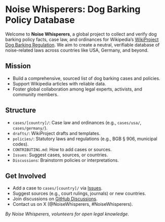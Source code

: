 # Noise Whisperers: Dog Barking Policy Database

Welcome to **Noise Whisperers**, a global project to collect and verify dog barking policy facts, case law, and ordinances for Wikipedia’s [WikiProject Dog Barking Regulation](https://en.wikipedia.org/wiki/Wikipedia:WikiProject_Council/Proposals). We aim to create a neutral, verifiable database of noise-related laws across countries like USA, Germany, and beyond.

## Mission
- Build a comprehensive, sourced list of dog barking cases and policies.
- Support Wikipedia articles with reliable data.
- Foster global collaboration among legal experts, activists, and community members.

## Structure
- `cases/[country]/`: Case law and ordinances (e.g., `cases/usa/`, `cases/germany/`).
- `drafts/`: WikiProject drafts and templates.
- `policies/`: Statutory laws and regulations (e.g., BGB § 906, municipal codes).
- `CONTRIBUTING.md`: How to add cases or sources.
- `Issues`: Suggest cases, sources, or countries.
- `Discussions`: Brainstorm policies or interpretations.

## Get Involved
- Add a case to `cases/[country]/` via [Issues](https://github.com/noisewhisperers/barking_cases/issues).
- Suggest sources (e.g., court rulings, journals) or new countries.
- Join discussions on [GitHub Discussions](https://github.com/noisewhisperers/barking_cases/discussions).
- Contact us on X (@NoiseWhisperers, #NoiseWhisperers).

*By Noise Whisperers, volunteers for open legal knowledge.*
